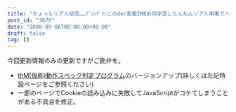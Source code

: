 ```yaml
---
title: "ちょっとリアル幼児……ｹﾞﾌﾝｹﾞﾌﾝこのder変態IMEめ何学習しとんねんリアル用事でバタバタ中なので"
post_id: "3678"
date: "2008-09-08T00:00:00+09:00"
draft: false
tag: []
---
```



今回更新情報のみの更新ですがご勘弁を。

  * [thM(仮称)動作スペック判定プログラム](/3676)のバージョンアップ(詳しくは左記特設ページをご参照ください)
  * 一部のページでCookieの読み込みに失敗してJavaScriptがコケてしまうことがある不具合を修正。
